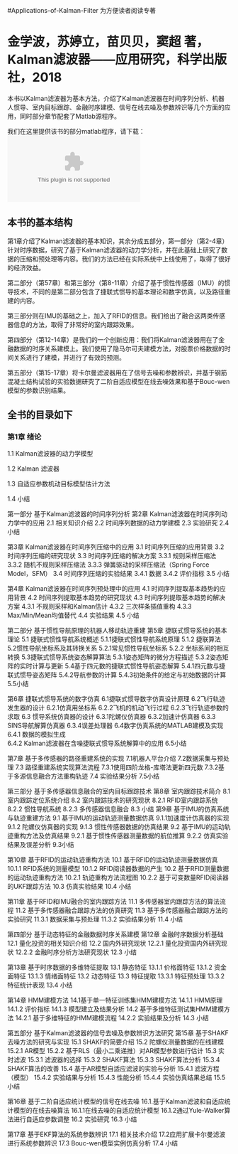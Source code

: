 #Applications-of-Kalman-Filter
为方便读者阅读专著
# 金学波，苏婷立，苗贝贝，窦超 著，Kalman滤波器——应用研究，科学出版社，2018

本书以Kalman滤波器为基本方法，介绍了Kalman滤波器在时间序列分析、机器人惯导、室内目标跟踪、金融时序建模、信号在线去噪及参数辨识等几个方面的应用，同时部分章节配套了Matlab源程序。

我们在这里提供该书的部分matlab程序，请下载：
 ![程序源码](https://github.com/Xue-boJin/Applications-of-Kalman-filter/blob/master/%E7%A8%8B%E5%BA%8F.zip)
## 本书的基本结构

第1章介绍了Kalman滤波器的基本知识，其余分成五部分，第一部分（第2-4章）针对时序数据，研究了基于Kalman滤波器的动力学分析，并在此基础上研究了数据的压缩和预处理等内容。我们的方法已经在实际系统中上线使用了，取得了很好的经济效益。

第二部分（第57章）和第三部分（第8-11章）介绍了基于惯性传感器（IMU）的惯导技术，不同的是第二部分包含了捷联式惯导的基本理论和数字仿真，以及路径重建的内容。

第三部分则在IMU的基础之上，加入了RFID的信息。我们给出了融合这两类传感器信息的方法，取得了非常好的室内跟踪效果。

第四部分（第12-14章）是我们的一个创新应用：我们将Kalman滤波器用在了金融数据的时序关系建模上。我们使用了隐马尔可夫建模方法，对股票价格数据的时间关系进行了建模，并进行了有效的预测。

第五部分（第15-17章）将卡尔曼滤波器用在了信号去噪和参数辨识，并基于钢筋混凝土结构试验的实验数据研究了二阶自适应模型在线去噪效果和基于Bouc-wen模型的参数识别结果。

## 全书的目录如下

### 第1章	绪论

1.1  Kalman滤波器的动力学模型

1.2  Kalman 滤波器

1.3 自适应参数机动目标模型估计方法

1.4 小结

第一部分  基于Kalman滤波器的时间序列分析
第2章	Kalman滤波器在时间序列动力学中的应用 
2.1 相关知识介绍
2.2 时间序列数据的动力学建模
2.3 实验研究
2.4 小结

第3章	Kalman滤波器在时间序列压缩中的应用
3.1 时间序列压缩的应用背景
3.2 时间序列压缩的研究现状
3.3 时间序列压缩的解决方案
3.3.1 规则采样压缩法
3.3.2 随机不规则采样压缩法
3.3.3 弹簧驱动的采样压缩法（Spring Force Model，SFM）
3.4 时间序列压缩的实验结果
3.4.1 数据
3.4.2 评价指标
3.5 小结

第4章	Kalman滤波器在时间序列预处理中的应用
4.1 时间序列提取基本趋势的应用背景
4.2 时间序列提取基本趋势的研究现状
4.3 时间序列提取基本趋势的解决方案
4.3.1 不规则采样和Kalman估计
4.3.2 三次样条插值重构
4.3.3 Max/Min/Mean均值替代
4.4 实验结果
4.5 小结

第二部分 基于惯性导航原理的机器人移动轨迹重建
第5章	捷联式惯导系统的基本理论
5.1 捷联式惯性导航系统概述
5.1.1捷联式惯性导航系统原理
5.1.2 捷联算法
5.2惯性导航坐标系及其转换关系
5.2.1常见惯性导航坐标系
5.2.2 坐标系间的相互转换	
5.3捷联式惯导系统姿态解算算法
5.3.1姿态矩阵的微分方程描述
5.3.2姿态矩阵的实时计算与更新
5.4基于四元数的捷联式惯性导航姿态解算
5.4.1四元数与捷联式惯导姿态矩阵
5.4.2导航参数的计算
5.4.3初始条件的给定与初始数据的计算
5.5小结

第6章 捷联式惯导系统的数字仿真
6.1捷联式惯导数字仿真设计原理
6.2飞行轨迹发生器的设计
6.2.1仿真用坐标系
6.2.2飞机的机动飞行过程
6.2.3飞行轨迹参数的求取
6.3 惯导系统仿真器的设计
6.3.1陀螺仪仿真器
6.3.2加速计仿真器
6.3.3 SINS导航解算仿真器
6.3.4误差处理器
6.4数字仿真系统的MATLAB建模及实现
6.4.1 数据的模拟生成	
6.4.2 Kalman滤波器在含噪捷联式惯导系统解算中的应用
6.5小结

第7章 基于多传感器的路径重建系统的实现
7.1机器人平台介绍
7.2数据采集与预处理
7.3 路径重建系统实现算法流程
7.3.1使用四阶龙格-库塔法更新四元数
7.3.2基于多源信息融合方法重构轨迹
7.4 实验结果分析
7.5小结

第三部分 基于多传感器信息融合的室内目标跟踪技术
第8章 室内跟踪技术简介
8.1 室内跟踪定位系统介绍
8.2 室内跟踪技术的研究现状
8.2.1 RFID室内跟踪系统
8.2.2 惯性导航系统
8.2.3 多传感器信息融合
8.3 小结
第9章 基于IMU的仿真系统与轨迹重建方法
9.1 基于IMU的运动轨迹测量数据仿真
9.1.1加速度计仿真器的实现
9.1.2 陀螺仪仿真器的实现
9.1.3 惯性传感器数据的仿真结果
9.2 基于IMU的运动轨迹重构方法及仿真结果
9.2.1 基于惯性传感器测量数据的航位推算
9.2.2 仿真实验结果及误差分析
9.3小结

第10章 基于RFID的运动轨迹重构方法
10.1 基于RFID的运动轨迹测量数据仿真
10.1.1 RFID系统的测量模型
10.1.2 RFID阅读器数据的产生
10.2 基于RFID测量数据的运动轨迹重构方法
10.2.1 轨迹重构方法流程图
10.2.2 基于可变数量RFID阅读器的UKF跟踪方法
10.3 仿真实验结果
10.4 小结

第11章 基于RFID和IMU融合的室内跟踪方法
11.1 多传感器室内跟踪方法的算法流程
11.2 基于多传感器融合跟踪方法的仿真研究
11.3 基于多传感器融合跟踪方法的实验研究
11.3.1 数据采集与预处理
11.3.2 实验结果分析
11.4 小结

第四部分 基于动态特征的金融数据时序关系建模
第12章 金融时序数据分析基础
12.1 量化投资的相关知识介绍
12.2 国内外研究现状
12.2.1  量化投资国内外研究现状
12.2.2  金融时序分析方法研究现状
12.3  小结

第13章 基于时序数据的多维特征提取
13.1  静态特征
13.1.1  价格面特征
13.1.2  资金面特征
13.1.3  情绪面特征
13.2  动态特征
13.3  特征提取
13.3.1  特征预处理
13.3.2  特征统计表现
13.4  小结

第14章 HMM建模方法
14.1基于单一特征训练集HMM建模方法
14.1.1  HMM原理
14.1.2  评价指标
14.1.3  模型建立及结果分析
14.2 基于多维特征测试集HMM建模方法
14.2.1  基于多维特征的HMM建模流程
14.2.2  实验结果及分析
14.3  小结

第五部分 基于Kalman滤波器的信号去噪及参数辨识方法研究
第15章 基于SHAKF去噪方法的研究与实现
15.1  SHAKF的简要介绍
15.2  陀螺仪测量数据的在线建模
15.2.1  AR模型
15.2.2  基于RLS（最小二乘递推）对AR模型参数进行估计
15.3  实时滤波
15.3.1  滤波器的选择
15.3.2   SHAKF算法
15.3.3   SHAKF算法分析
15.3.4   SHAKF算法的改善
15.4  基于AR模型自适应滤波的实验与分析
15.4.1  滤波方程（模型）
15.4.2  实验结果与分析
15.4.3  性能分析
15.4.4  实验仿真结果总结
15.5  小结

第16章 基于二阶自适应统计模型的信号在线去噪
16.1.基于Kalman滤波和自适应统计模型的在线去噪算法
16.1.1在线去噪的自适应统计模型
16.1.2通过Yule-Walker算法进行自适应参数调整
16.2 实验研究
16.3 小结

第17章 基于EKF算法的系统参数辨识
17.1 相关技术介绍
17.2应用扩展卡尔曼滤波进行系统参数辨识
17.3 Bouc-wen模型实例仿真分析
17.4 小结


